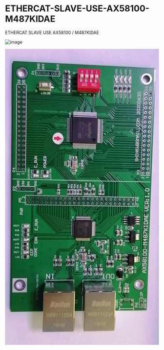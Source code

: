 # ETHERCAT-SLAVE-USE-AX58100-M487KIDAE
ETHERCAT SLAVE USE AX58100 / M487KIDAE


![image](https://github.com/cowboy62/ETHERCAT-SLAVE-USE-AX58100-M487KIDAE/blob/master/AX58100_M487KIDAE.jpg)

![image](https://github.com/cowboy62/ETHERCAT-SLAVE-USE-AX58100-M487KIDAE/blob/master/AX58100-M487.png)
